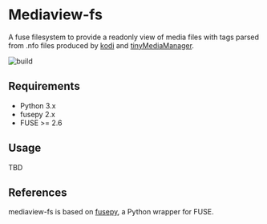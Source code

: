 # Mediaview-fs
A fuse filesystem to provide a readonly view of media files with tags parsed from .nfo files produced by [kodi](https://kodi.tv/) and [tinyMediaManager](http://www.tinymediamanager.org/).

![build](https://travis-ci.org/aschlosser/mediaview-fs.svg?branch=master "Build Status")

## Requirements
* Python 3.x
* fusepy 2.x
* FUSE >= 2.6

## Usage
TBD

## References
mediaview-fs is based on [fusepy](https://github.com/terencehonles/fusepy), a Python wrapper for FUSE.
